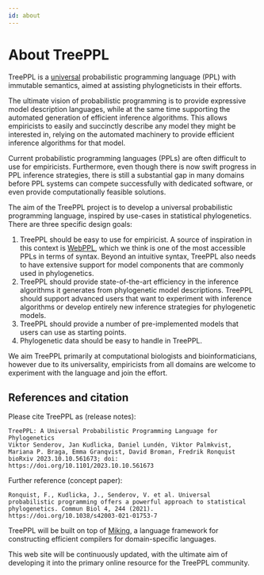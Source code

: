 ```yaml
---
id: about
---
```


# About TreePPL

TreePPL is a [universal](/docs/glossary/universal) probabilistic programming language (PPL) with immutable semantics, aimed at assisting phylogneticists in their efforts.

The ultimate vision of probabilistic programming is to provide expressive model description languages, while at the same time supporting the automated generation of efficient inference algorithms. This allows empiricists to easily and succinctly describe any model they might be interested in, relying on the automated machinery to provide efficient inference algorithms for that model.

Current probabilistic programming languages (PPLs) are often difficult to use for empiricists. Furthermore, even though there is now swift progress in PPL inference strategies, there is still a substantial gap in many domains before PPL systems can compete successfully with dedicated software, or even provide computationally feasible solutions.

The aim of the TreePPL project is to develop a universal probabilistic programming language, inspired by use-cases in statistical phylogenetics.  There are three specific design goals:

1. TreePPL should be easy to use for empiricist. A source of inspiration in this context is [WebPPL](http://webppl.org/), which we think is one of the most accessible PPLs in terms of syntax. Beyond an intuitive syntax, TreePPL also needs to have extensive support for model components that are commonly used in phylogenetics.
2. TreePPL should provide state-of-the-art efficiency in the inference algorithms it generates from phylogenetic model descriptions. TreePPL should support advanced users that want to experiment with inference algorithms or develop entirely new inference strategies for phylogenetic models.
3. TreePPL should provide a number of pre-implemented models that users can use as starting points.
4. Phylogenetic data should be easy to handle in TreePPL.

We aim TreePPL primarily at computational biologists and bioinformaticians, however due to its universality, empiricists from all domains are welcome to experiment with the language and join the effort.

## References and citation

Please cite TreePPL as (release notes):

```
TreePPL: A Universal Probabilistic Programming Language for Phylogenetics
Viktor Senderov, Jan Kudlicka, Daniel Lundén, Viktor Palmkvist, Mariana P. Braga, Emma Granqvist, David Broman, Fredrik Ronquist
bioRxiv 2023.10.10.561673; doi: https://doi.org/10.1101/2023.10.10.561673
```

Further reference (concept paper):

```
Ronquist, F., Kudlicka, J., Senderov, V. et al. Universal probabilistic programming offers a powerful approach to statistical phylogenetics. Commun Biol 4, 244 (2021). https://doi.org/10.1038/s42003-021-01753-7
```

TreePPL will be built on top of [Miking](https://miking.org), a language framework for constructing efficient compilers for domain-specific languages.

This web site will be continuously updated, with the ultimate aim of developing it into the primary online resource for the TreePPL community.

